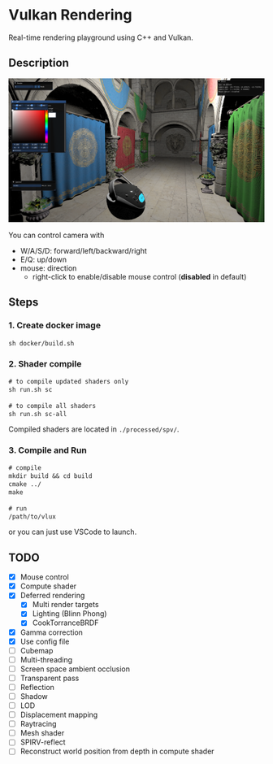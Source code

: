 # Vulkan Rendering
Real-time rendering playground using C++ and Vulkan.

## Description
![screenshot](assets/screenshot.png)

You can control camera with
- W/A/S/D: forward/left/backward/right
- E/Q: up/down
- mouse: direction
  - right-click to enable/disable mouse control (**disabled** in default)

## Steps
### 1. Create docker image
```shell
sh docker/build.sh
```

### 2. Shader compile
```shell
# to compile updated shaders only
sh run.sh sc

# to compile all shaders
sh run.sh sc-all
```
Compiled shaders are located in `./processed/spv/`.

### 3. Compile and Run
```shell 
# compile
mkdir build && cd build
cmake ../
make

# run
/path/to/vlux
```
or you can just use VSCode to launch.

## TODO
- [x] Mouse control
- [x] Compute shader
- [x] Deferred rendering
  - [x] Multi render targets 
  - [x] Lighting (Blinn Phong)
  - [x] CookTorranceBRDF
- [x] Gamma correction
- [x] Use config file
- [ ] Cubemap
- [ ] Multi-threading
- [ ] Screen space ambient occlusion
- [ ] Transparent pass
- [ ] Reflection
- [ ] Shadow
- [ ] LOD
- [ ] Displacement mapping
- [ ] Raytracing
- [ ] Mesh shader
- [ ] SPIRV-reflect
- [ ] Reconstruct world position from depth in compute shader

